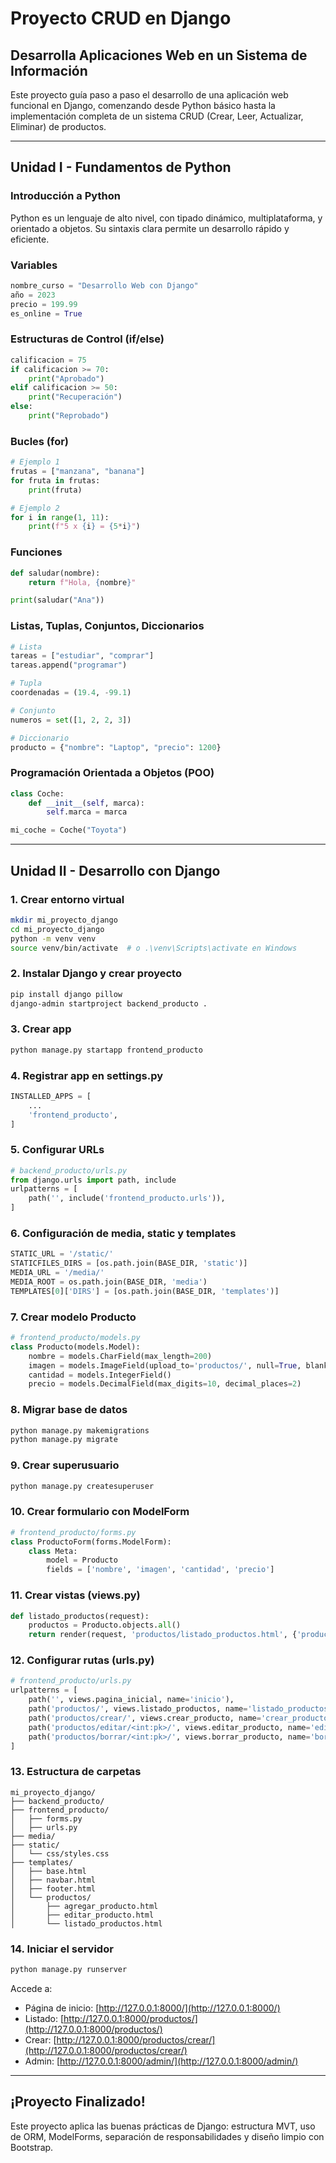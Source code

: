 # Proyecto CRUD en Django

## Desarrolla Aplicaciones Web en un Sistema de Información

Este proyecto guía paso a paso el desarrollo de una aplicación web funcional en Django, comenzando desde Python básico hasta la implementación completa de un sistema CRUD (Crear, Leer, Actualizar, Eliminar) de productos.

---

## Unidad I - Fundamentos de Python

### Introducción a Python

Python es un lenguaje de alto nivel, con tipado dinámico, multiplataforma, y orientado a objetos. Su sintaxis clara permite un desarrollo rápido y eficiente.

### Variables

```python
nombre_curso = "Desarrollo Web con Django"
año = 2023
precio = 199.99
es_online = True
```

### Estructuras de Control (if/else)

```python
calificacion = 75
if calificacion >= 70:
    print("Aprobado")
elif calificacion >= 50:
    print("Recuperación")
else:
    print("Reprobado")
```

### Bucles (for)

```python
# Ejemplo 1
frutas = ["manzana", "banana"]
for fruta in frutas:
    print(fruta)

# Ejemplo 2
for i in range(1, 11):
    print(f"5 x {i} = {5*i}")
```

### Funciones

```python
def saludar(nombre):
    return f"Hola, {nombre}"

print(saludar("Ana"))
```

### Listas, Tuplas, Conjuntos, Diccionarios

```python
# Lista
tareas = ["estudiar", "comprar"]
tareas.append("programar")

# Tupla
coordenadas = (19.4, -99.1)

# Conjunto
numeros = set([1, 2, 2, 3])

# Diccionario
producto = {"nombre": "Laptop", "precio": 1200}
```

### Programación Orientada a Objetos (POO)

```python
class Coche:
    def __init__(self, marca):
        self.marca = marca

mi_coche = Coche("Toyota")
```

---

## Unidad II - Desarrollo con Django

### 1. Crear entorno virtual

```bash
mkdir mi_proyecto_django
cd mi_proyecto_django
python -m venv venv
source venv/bin/activate  # o .\venv\Scripts\activate en Windows
```

### 2. Instalar Django y crear proyecto

```bash
pip install django pillow
django-admin startproject backend_producto .
```

### 3. Crear app

```bash
python manage.py startapp frontend_producto
```

### 4. Registrar app en settings.py

```python
INSTALLED_APPS = [
    ...
    'frontend_producto',
]
```

### 5. Configurar URLs

```python
# backend_producto/urls.py
from django.urls import path, include
urlpatterns = [
    path('', include('frontend_producto.urls')),
]
```

### 6. Configuración de media, static y templates

```python
STATIC_URL = '/static/'
STATICFILES_DIRS = [os.path.join(BASE_DIR, 'static')]
MEDIA_URL = '/media/'
MEDIA_ROOT = os.path.join(BASE_DIR, 'media')
TEMPLATES[0]['DIRS'] = [os.path.join(BASE_DIR, 'templates')]
```

### 7. Crear modelo Producto

```python
# frontend_producto/models.py
class Producto(models.Model):
    nombre = models.CharField(max_length=200)
    imagen = models.ImageField(upload_to='productos/', null=True, blank=True)
    cantidad = models.IntegerField()
    precio = models.DecimalField(max_digits=10, decimal_places=2)
```

### 8. Migrar base de datos

```bash
python manage.py makemigrations
python manage.py migrate
```

### 9. Crear superusuario

```bash
python manage.py createsuperuser
```

### 10. Crear formulario con ModelForm

```python
# frontend_producto/forms.py
class ProductoForm(forms.ModelForm):
    class Meta:
        model = Producto
        fields = ['nombre', 'imagen', 'cantidad', 'precio']
```

### 11. Crear vistas (views.py)

```python
def listado_productos(request):
    productos = Producto.objects.all()
    return render(request, 'productos/listado_productos.html', {'productos': productos})
```

### 12. Configurar rutas (urls.py)

```python
# frontend_producto/urls.py
urlpatterns = [
    path('', views.pagina_inicial, name='inicio'),
    path('productos/', views.listado_productos, name='listado_productos'),
    path('productos/crear/', views.crear_producto, name='crear_producto'),
    path('productos/editar/<int:pk>/', views.editar_producto, name='editar_producto'),
    path('productos/borrar/<int:pk>/', views.borrar_producto, name='borrar_producto'),
]
```

### 13. Estructura de carpetas

```
mi_proyecto_django/
├── backend_producto/
├── frontend_producto/
│   ├── forms.py
│   ├── urls.py
├── media/
├── static/
│   └── css/styles.css
├── templates/
│   ├── base.html
│   ├── navbar.html
│   ├── footer.html
│   └── productos/
│       ├── agregar_producto.html
│       ├── editar_producto.html
│       └── listado_productos.html
```

### 14. Iniciar el servidor

```bash
python manage.py runserver
```

Accede a:

* Página de inicio: [http://127.0.0.1:8000/](http://127.0.0.1:8000/)
* Listado: [http://127.0.0.1:8000/productos/](http://127.0.0.1:8000/productos/)
* Crear: [http://127.0.0.1:8000/productos/crear/](http://127.0.0.1:8000/productos/crear/)
* Admin: [http://127.0.0.1:8000/admin/](http://127.0.0.1:8000/admin/)

---

## ¡Proyecto Finalizado!

Este proyecto aplica las buenas prácticas de Django: estructura MVT, uso de ORM, ModelForms, separación de responsabilidades y diseño limpio con Bootstrap.
